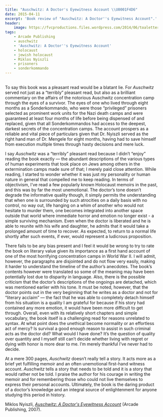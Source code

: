 ```yaml
---
title: "Auschwitz: A Doctor's Eyewitness Account \\U0001F4D6"
date: 2015-04-11
excerpt: 'Book review of "Auschwitz: A Doctor''s Eyewitness Account".'
header:
    image: https://fvcproductions.files.wordpress.com/2014/06/toaletter_pc3a5_auschwitz_2.jpg
tags:
    - Arcade Publishing
    - auschwitz
    - 'Auschwitz: A Doctor''s Eyewitness Account'
    - holocaust
    - jewish holocaust
    - Miklos Nyiszli
    - prisoners
    - sonderkommando
---
```


\
To say this book was a pleasant read would be a blatant lie. For
*Auschwitz* served not just as a “terribly” pleasant read, but also as a
brilliant commentary on the affairs of the notorious Auschwitz
concentration camp through the eyes of a survivor. The eyes of one who
lived through eight months as a Sonderkommando, who were those
“privileged” prisoners selected as prominent work units for the Nazi
death camps and were guaranteed at least four months of life before
being dispensed of and replaced, given that all Sonderkommandos had
access to the deepest, darkest secrets of the concentration camps. The
account prospers as a reliable and vital piece of particulars given that
Dr. Nyiszli served as the right hand man of Dr. Mengele for eight
months, having had to save himself from execution multiple times through
hasty decisions and mere luck.

I say *Auschwitz* was a “terribly” pleasant read because I didn’t
“enjoy” reading the book exactly — the abundant descriptions of the
various types of human experiments that took place on Jews among others
in the extermination camps made sure of that; I merely paid close
attention. While reading, I started to wonder whether it was just my
personality or human nature in general that compelled me to keep
reading. In terms of objectivism, I’ve read a few popularly known
Holocaust memoirs in the past, and this was by far the most unemotional.
The doctor’s tone doesn’t degrade the informative quality though, it
simply permits the understanding that when one is surrounded by such
atrocities on a daily basis with no control, no way out, life hanging on
a whim of another who would not hesitate to murder them, one becomes
integrated into another space outside that world where immediate horror
and emotion no longer exist - a simple surviving mechanism. Even when
the doctor is liberated and he is able to reunite with his wife and
daughter, he admits that it would take a prolonged amount of time to
recover. As expected, to return to a normal life shortly after such
events, if ever, would represent a ludicrous proposition.

There fails to be any bias present and I feel it would be wrong to try
to rate the book on literary value given its importance as a first hand
account of one of the most horrifying concentration camps in World War
II. I will admit, however, the paragraphs are disjointed and do not flow
very easily, making it harder to understand the timeline of the author’s
anecdotes. The book’s contents however were translated so some of the
meaning may have been potentially lost due to disparity in language.
Also, there is the possible criticism that the doctor’s descriptions of
the ongoings are detached, which was mentioned earlier with his tone. It
must be noted, however, that the doctor points out in the very beginning
that he writes as a doctor and not for “literary acclaim” — the fact
that he was able to completely detach himself from his situation is a
quality I am grateful for because if his story had contained any more
emotion, it would have been more difficult to get through. Overall, even
with its relatively short chapters and simple vocabulary, the book
itself is a challenging read for reasons unrelated to syntax. At what
point does the unethical become normality or an effortless act of mercy?
Is survival a good enough reason to assist in such criminal acts as the
doctor did? What would I have done? It’s the question of quality over
quantity and I myself still can’t decide whether living with regret or
dying with honor is more dear to me. I’m merely thankful I’ve never had
to decide.

At a mere 300 pages, *Auschwitz* doesn’t really tell a story. It acts
more as a brief yet fulfilling memoir and an often unemotional
first-hand witness account. *Auschwitz* tells a story that needs to be
told and it is a story that would rather not be told. I praise the
author for his courage in writing the memoir and for remembering those
who could not live themselves to express their personal accounts.
Ultimately, the book is the daring product of a doctor’s knowledge and
an integral source of enlightenment for anyone studying this period in
history.

Miklos Nyiszli, *[Auschwitz: A Doctor's Eyewitness
Account](http://www.amazon.com/Auschwitz-A-Doctors-Eyewitness-Account/dp/161145011X "Auschwitz: A Doctor's Eyewitness")*
(Arcade Publishing, 2007).

